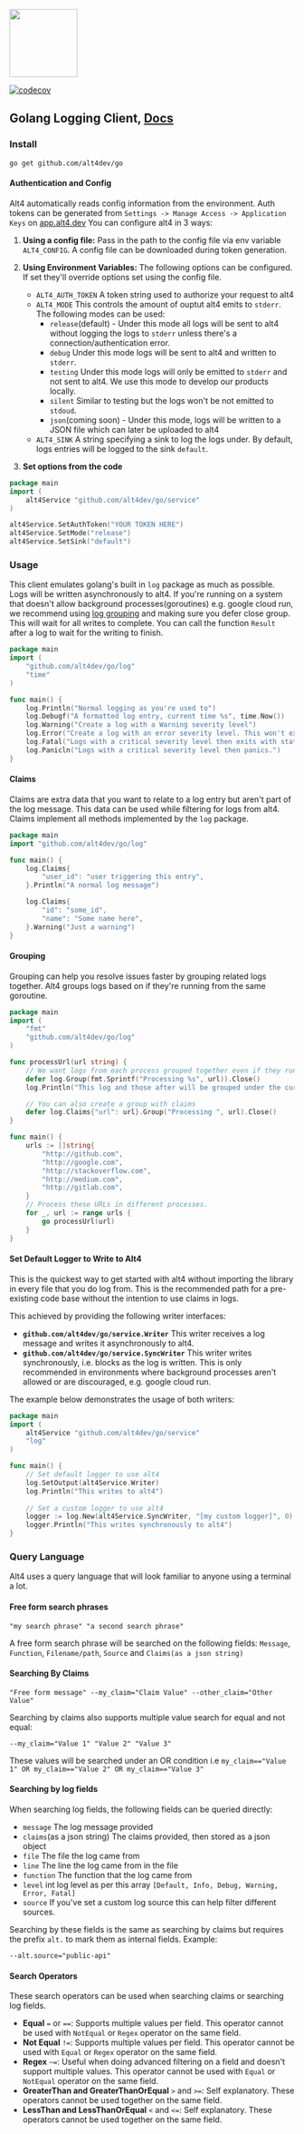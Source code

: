 <a href="https://alt4.dev"><img src="https://alt4.dev/banner.svg" alt="" height="120"></a>

[![codecov](https://codecov.io/gh/alt4dev/go/branch/master/graph/badge.svg)](https://codecov.io/gh/alt4dev/go)

## Golang Logging Client, [Docs](https://pkg.go.dev/mod/github.com/alt4dev/go)

### Install
```shell script
go get github.com/alt4dev/go
```

#### Authentication and Config
Alt4 automatically reads config information from the environment. Auth tokens can be generated from `Settings -> Manage Access -> Application Keys` on <a target="_blank" href="https://app.alt4.dev">app.alt4.dev</a>
 You can configure alt4 in 3 ways:
1. **Using a config file:** Pass in the path to the config file via env variable `ALT4_CONFIG`. A config file can be downloaded during token generation.

2. **Using Environment Variables:** The following options can be configured. If set they'll override options set using the config file.
    - `ALT4_AUTH_TOKEN` A token string used to authorize your request to alt4
    - `ALT4_MODE` This controls the amount of ouptut alt4 emits to `stderr`. The following modes can be used:
        - `release`(default) - Under this mode all logs will be sent to alt4 without logging the logs to `stderr`
        unless there's a connection/authentication error.
        - `debug` Under this mode logs will be sent to alt4 and written to `stderr`.
        - `testing` Under this mode logs will only be emitted to `stderr` and not sent to alt4. We use this mode to develop our products locally.
        - `silent` Similar to testing but the logs won't be not emitted to `stdoud`.
        - `json`(coming soon) - Under this mode, logs will be written to a JSON file which can later be uploaded to alt4
    - `ALT4_SINK` A string specifying a sink to log the logs under. By default, logs entries will be logged to the sink `default`.
3. **Set options from the code**
```go
package main
import (
    alt4Service "github.com/alt4dev/go/service"
)

alt4Service.SetAuthToken("YOUR TOKEN HERE")
alt4Service.SetMode("release")
alt4Service.SetSink("default")
```

### Usage
This client emulates golang's built in `log` package as much as possible. Logs will be written asynchronously to alt4.
If you're running on a system that doesn't allow background processes(goroutines) e.g. google cloud run,
we recommend using [log grouping](#grouping) and making sure you defer close group. This will wait for all writes to complete.
You can call the function `Result` after a log to wait for the writing to finish.
```go
package main
import (
    "github.com/alt4dev/go/log"
    "time"
)

func main() {
    log.Println("Normal logging as you're used to")
    log.Debugf("A formatted log entry, current time %s", time.Now())
    log.Warning("Create a log with a Warning severity level")
    log.Error("Create a log with an error severity level. This won't exit after.")
    log.Fatal("Logs with a critical severity level then exits with status 1.")
    log.Panicln("Logs with a critical severity level then panics.")
}
```

#### Claims
Claims are extra data that you want to relate to a log entry but aren't part of the log message.
This data can be used while filtering for logs from alt4. Claims implement all methods implemented by the `log` package.
```go
package main
import "github.com/alt4dev/go/log"

func main() {
    log.Claims{
        "user_id": "user triggering this entry",
    }.Println("A normal log message")

    log.Claims{
        "id": "some_id",
        "name": "Some name here",
    }.Warning("Just a warning")
}
```

#### Grouping
Grouping can help you resolve issues faster by grouping related logs together.
Alt4 groups logs based on if they're running from the same goroutine.
```go
package main
import (
    "fmt"
    "github.com/alt4dev/go/log"
)

func processUrl(url string) {
    // We want logs from each process grouped together even if they run in parallel
    defer log.Group(fmt.Sprintf("Processing %s", url)).Close()
    log.Println("This log and those after will be grouped under the current routine")

    // You can also create a group with claims
    defer log.Claims{"url": url}.Group("Processing ", url).Close()
}

func main() {
    urls := []string{
        "http://github.com",
        "http://google.com",
        "http://stackoverflow.com",
        "http://medium.com",
        "http://gitlab.com",
    }
    // Process these URLs in different processes.
    for _, url := range urls {
        go processUrl(url)
    }
}
```

#### Set Default Logger to Write to Alt4
This is the quickest way to get started with alt4 without importing the library in every file that you do log from.
This is the recommended path for a pre-existing code base without the intention to use claims in logs.

This achieved by providing the following writer interfaces:
- **`github.com/alt4dev/go/service.Writer`** This writer receives a log message and writes it asynchronously to alt4.
- **`github.com/alt4dev/go/service.SyncWriter`** This writer writes synchronously, i.e. blocks as the log is written.
This is only recommended in environments where background processes aren't allowed or are discouraged, e.g. google cloud run.

The example below demonstrates the usage of both writers:
```go
package main
import (
    alt4Service "github.com/alt4dev/go/service"
    "log"
)

func main() {
    // Set default logger to use alt4
    log.SetOutput(alt4Service.Writer)
    log.Println("This writes to alt4")
    
    // Set a custom logger to use alt4
    logger := log.New(alt4Service.SyncWriter, "[my custom logger]", 0)
    logger.Println("This writes synchronously to alt4")
}
```

### Query Language
Alt4 uses a query language that will look familiar to anyone using a terminal a lot.
#### Free form search phrases
```
"my search phrase" "a second search phrase"
```
A free form search phrase will be searched on the following fields:
`Message`, `Function`, `Filename/path`, `Source` and `Claims(as a json string)`

#### Searching By Claims
```shell
"Free form message" --my_claim="Claim Value" --other_claim="Other Value"
```
Searching by claims also supports multiple value search for equal and not equal:
```shell
--my_claim="Value 1" "Value 2" "Value 3"
```
These values will be searched under an OR condition i.e 
`my_claim=="Value 1" OR my_claim=="Value 2" OR my_claim=="Value 3"`

#### Searching by log fields
When searching log fields, the following fields can be queried directly:
- `message` The log message provided
- `claims`(as a json string) The claims provided, then stored as a json object
- `file` The file the log came from
- `line` The line the log came from in the file
- `function` The function that the log came from
- `level` int log level as per this array `[Default, Info, Debug, Warning, Error, Fatal]`
- `source` If you've set a custom log source this can help filter different sources.

Searching by these fields is the same as searching by claims but requires the prefix `alt.` to mark them as internal fields.
Example:
```shell
--alt.source="public-api"
```

#### Search Operators
These search operators can be used when searching claims or searching log fields.
- **Equal** `=` or `==`: Supports multiple values per field. This operator cannot be used with `NotEqual` or `Regex` operator on the same field.
- **Not Equal** `!=`: Supports multiple values per field. This operator cannot be used with `Equal` or `Regex` operator on the same field.
- **Regex** `~=`: Useful when doing advanced filtering on a field and doesn't support multiple values. This operator cannot be used with `Equal` or `NotEqual` operator on the same field.
- **GreaterThan and GreaterThanOrEqual** `>` and `>=`: Self explanatory. These operators cannot be used together on the same field.
- **LessThan and LessThanOrEqual** `<` and `<=`: Self explanatory. These operators cannot be used together on the same field.